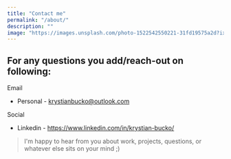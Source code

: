 ```yaml
---
title: "Contact me"
permalink: "/about/"
description: "" 
image: "https://images.unsplash.com/photo-1522542550221-31fd19575a2d?ixlib=rb-4.0.3&ixid=MnwxMjA3fDB8MHxwaG90by1wYWdlfHx8fGVufDB8fHx8&auto=format&fit=crop&w=1170&q=80"
---
```


## For any questions you add/reach-out on following:
Email
- Personal - [krystianbucko@outlook.com](mailto:krystianbucko@outlook.com)

Social
- Linkedin - https://www.linkedin.com/in/krystian-bucko/

> I'm happy to hear from you about work, projects, questions, or whatever else sits on your mind ;)
